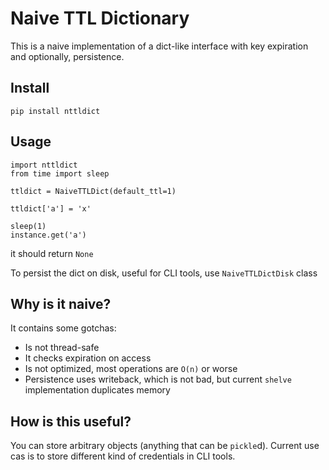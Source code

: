 # Naive TTL Dictionary

This is a naive implementation of a dict-like interface with key expiration and optionally, persistence.

## Install


```
pip install nttldict
```

## Usage

```
import nttldict
from time import sleep

ttldict = NaiveTTLDict(default_ttl=1)

ttldict['a'] = 'x'

sleep(1)
instance.get('a')

```
it should return `None`

To persist the dict on disk, useful for CLI tools, use `NaiveTTLDictDisk` class

## Why is it naive?

It contains some gotchas:
- Is not thread-safe
- It checks expiration on access
- Is not optimized, most operations are `O(n)` or worse
- Persistence uses writeback, which is not bad, but current `shelve` implementation duplicates memory

## How is this useful?

You can store arbitrary objects (anything that can be `pickle`d). Current use cas is to store different kind of credentials in CLI tools.
